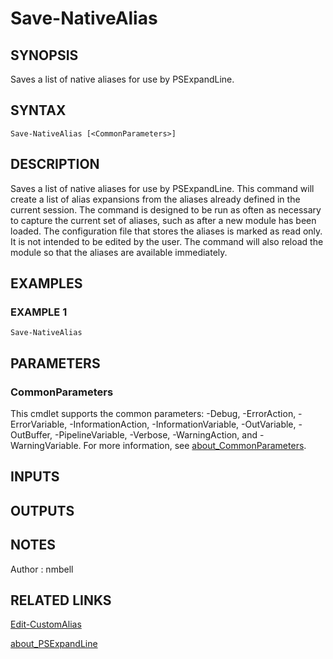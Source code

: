 # Save-NativeAlias

## SYNOPSIS
Saves a list of native aliases for use by PSExpandLine.

## SYNTAX

```
Save-NativeAlias [<CommonParameters>]
```

## DESCRIPTION
Saves a list of native aliases for use by PSExpandLine.
This command will create a list of alias expansions from the aliases already defined in the current session.
The command is designed to be run as often as necessary to capture the current set of aliases, such as after a new module has been loaded.
The configuration file that stores the aliases is marked as read only. It is not intended to be edited by the user.
The command will also reload the module so that the aliases are available immediately.

## EXAMPLES

### EXAMPLE 1
```
Save-NativeAlias
```

## PARAMETERS

### CommonParameters
This cmdlet supports the common parameters: -Debug, -ErrorAction, -ErrorVariable, -InformationAction, -InformationVariable, -OutVariable, -OutBuffer, -PipelineVariable, -Verbose, -WarningAction, and -WarningVariable. For more information, see [about_CommonParameters](http://go.microsoft.com/fwlink/?LinkID=113216).

## INPUTS


## OUTPUTS


## NOTES
Author : nmbell

## RELATED LINKS

[Edit-CustomAlias](Edit-CustomAlias.md)

[about_PSExpandLine](about_PSExpandLine.md)



